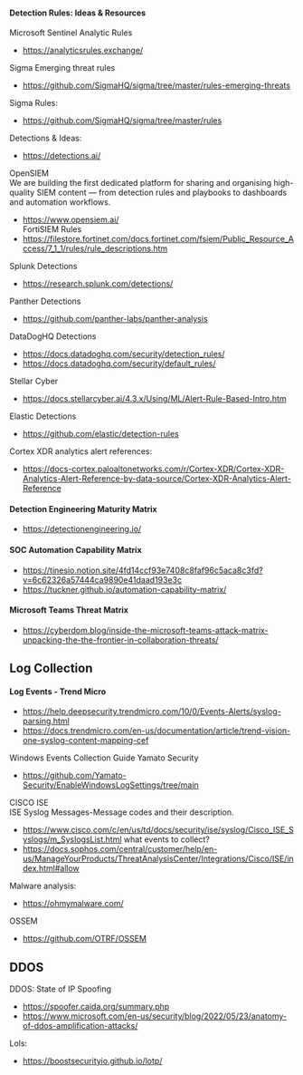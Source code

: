 #### Detection Rules: Ideas & Resources
Microsoft Sentinel Analytic Rules
- https://analyticsrules.exchange/

Sigma Emerging threat rules  
- https://github.com/SigmaHQ/sigma/tree/master/rules-emerging-threats  

Sigma Rules:  
- https://github.com/SigmaHQ/sigma/tree/master/rules  

Detections & Ideas:  
- https://detections.ai/

OpenSIEM    
We are building the first dedicated platform for sharing and organising high-quality SIEM content — from detection rules and playbooks to dashboards and automation workflows.
- https://www.opensiem.ai/  
FortiSIEM Rules
- https://filestore.fortinet.com/docs.fortinet.com/fsiem/Public_Resource_Access/7_1_1/rules/rule_descriptions.htm  

Splunk Detections  
- https://research.splunk.com/detections/  


Panther Detections  
- https://github.com/panther-labs/panther-analysis  

DataDogHQ Detections  
- https://docs.datadoghq.com/security/detection_rules/
- https://docs.datadoghq.com/security/default_rules/

Stellar Cyber
- https://docs.stellarcyber.ai/4.3.x/Using/ML/Alert-Rule-Based-Intro.htm

Elastic Detections  
- https://github.com/elastic/detection-rules

Cortex XDR analytics alert references:  
- https://docs-cortex.paloaltonetworks.com/r/Cortex-XDR/Cortex-XDR-Analytics-Alert-Reference-by-data-source/Cortex-XDR-Analytics-Alert-Reference


#### Detection Engineering Maturity Matrix  
- https://detectionengineering.io/  


#### SOC Automation Capability Matrix  
- https://tinesio.notion.site/4fd14ccf93e7408c8faf96c5aca8c3fd?v=6c62326a57444ca9890e41daad193e3c
- https://tuckner.github.io/automation-capability-matrix/  

#### Microsoft Teams Threat Matrix 
- https://cyberdom.blog/inside-the-microsoft-teams-attack-matrix-unpacking-the-the-frontier-in-collaboration-threats/

## Log Collection
#### Log Events - Trend Micro
- https://help.deepsecurity.trendmicro.com/10/0/Events-Alerts/syslog-parsing.html
- https://docs.trendmicro.com/en-us/documentation/article/trend-vision-one-syslog-content-mapping-cef

Windows Events Collection Guide  Yamato Security
- https://github.com/Yamato-Security/EnableWindowsLogSettings/tree/main

CISCO ISE   
ISE Syslog Messages-Message codes and their description.  
- https://www.cisco.com/c/en/us/td/docs/security/ise/syslog/Cisco_ISE_Syslogs/m_SyslogsList.html
what events to collect?
- https://docs.sophos.com/central/customer/help/en-us/ManageYourProducts/ThreatAnalysisCenter/Integrations/Cisco/ISE/index.html#allow



Malware analysis: 
- https://ohmymalware.com/ 

OSSEM  
- https://github.com/OTRF/OSSEM

## DDOS

DDOS: State of IP Spoofing
- https://spoofer.caida.org/summary.php
- https://www.microsoft.com/en-us/security/blog/2022/05/23/anatomy-of-ddos-amplification-attacks/







Lols:  
- https://boostsecurityio.github.io/lotp/


